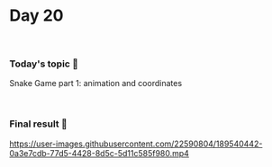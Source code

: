 # Day 20

&nbsp;

### Today's topic 🎯
Snake Game part 1: animation and coordinates

&nbsp;

### Final result 🎉
https://user-images.githubusercontent.com/22590804/189540442-0a3e7cdb-77d5-4428-8d5c-5d11c585f980.mp4